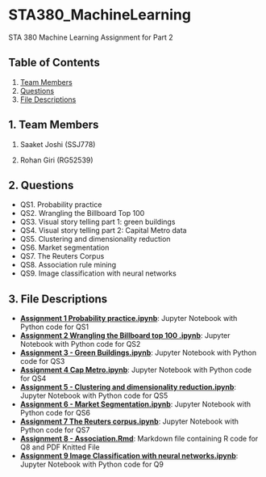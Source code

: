 # STA380_MachineLearning
STA 380 Machine Learning Assignment for Part 2

## Table of Contents
1. [Team Members](#1-team_members)
2. [Questions](#2-questions)
3. [File Descriptions](#3-file-descriptions)
​
## 1. Team Members

1. Saaket Joshi (SSJ778)

2. Rohan Giri (RG52539)

## 2. Questions
- QS1. Probability practice
- QS2. Wrangling the Billboard Top 100
- QS3. Visual story telling part 1: green buildings
- QS4. Visual story telling part 2: Capital Metro data
- QS5. Clustering and dimensionality reduction
- QS6. Market segmentation
- QS7. The Reuters Corpus
- QS8. Association rule mining
- QS9. Image classification with neural networks

## 3. File Descriptions
- **[Assignment 1 Probability practice.ipynb](Assignment1_Probability_practice/Assignment%201%20Probability%20practice.ipynb)**: Jupyter Notebook with Python code for QS1 
- **[Assignment 2 Wrangling the Billboard top 100 .ipynb](Assignment2_Wrangling_the_Billboard_top_100)**: Jupyter Notebook with Python code for QS2
- **[Assignment 3 - Green Buildings.ipynb](Assignment3_Green_Buildings/Assignment%203%20-%20Green%20Buildings.ipynb)**: Jupyter Notebook with Python code for QS3
-  **[Assignment 4 Cap Metro.ipynb](Assignment4_Cap_Metro/Assignment%204%20Cap%20Metro.ipynb)**: Jupyter Notebook with Python code for QS4
- **[Assignment 5 - Clustering and dimensionality reduction.ipynb](Assignment5_Clustering_and_dimensionality_reduction/Assignment%205-%20Clustering%20and%20dimensionality%20reduction.ipynb)**: Jupyter Notebook with Python code for QS5
- **[Assignment 6 - Market Segmentation.ipynb](Assignment6_Market_Segmentation/Assignment%206%20-%20Market%20Segmentation.ipynb)**: Jupyter Notebook with Python code for QS6
- **[Assignment 7 The Reuters corpus.ipynb](Assignment7_The_Reuters_corpus/Assignment%207%20The%20Reuters%20corpus.ipynb)**: Jupyter Notebook with Python code for QS7
- **[Assignment 8 - Association.Rmd](Assignment8_Association_rule_mining/Assignment%208%20-%20Association.Rmd)**: Markdown file containing R code for Q8 and PDF Knitted File
- **[Assignment 9 Image Classification with neural networks.ipynb](Assignment9_Image_classification_with_neural_networks/Assignment9_Image_classification_with_neural_networks.ipynb)**: Jupyter Notebook with Python code for Q9




